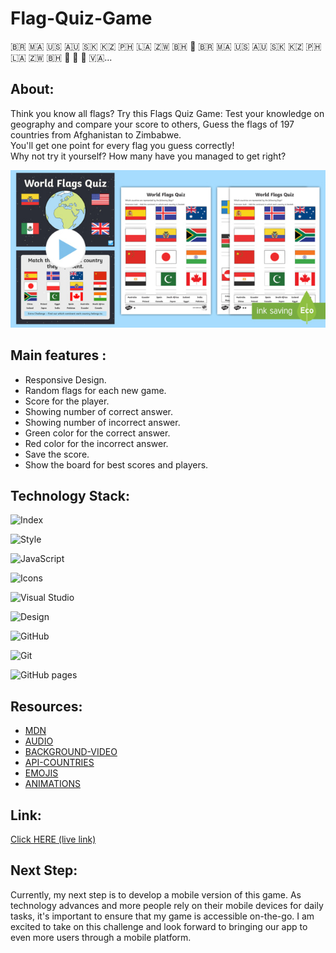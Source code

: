 # Flag-Quiz-Game
🇧🇷 🇲🇦 🇺🇸 🇦🇺 🇸🇰 🇰🇿 🇵🇭 🇱🇦 🇿🇼 🇧🇭 🏴󠁧󠁢󠁷󠁬󠁳󠁿 🇧🇷 🇲🇦 🇺🇸 🇦🇺 🇸🇰 🇰🇿 🇵🇭 🇱🇦 🇿🇼 🇧🇭 🏴󠁧󠁢󠁷󠁬󠁳󠁿 🏴󠁧󠁢󠁥󠁮󠁧󠁿 🏴󠁧󠁢󠁳󠁣󠁴󠁿 🇻🇦...

## About:

Think you know all flags? Try this Flags Quiz Game: Test your knowledge on geography and compare your score to others, Guess the flags of 197 countries from Afghanistan to Zimbabwe.   
You'll get one point for every flag you guess correctly!   
Why not try it yourself? How many have you managed to get right?  
   
![alt text](img/readme.jpg)

  
## Main features :

 * Responsive Design.
 * Random flags for each new game.
 * Score for the player.
 * Showing number of correct answer.
 * Showing number of incorrect answer. 
 * Green color for the correct answer.
 * Red color for the incorrect answer.
 * Save the score.
 * Show the board for best scores and players.

 ## Technology Stack:

 ![Index](https://img.shields.io/badge/HTML5-E34F26?style=for-the-badge&logo=html5&logoColor=white)  

 ![Style](https://img.shields.io/badge/CSS3-1572B6?style=for-the-badge&logo=css3&logoColor=white)   

 ![JavaScript](https://img.shields.io/badge/JavaScript-323330?style=for-the-badge&logo=javascript&logoColor=F7DF1E)   

 ![Icons](https://img.shields.io/badge/Font_Awesome-339AF0?style=for-the-badge&logo=fontawesome&logoColor=white)   

![Visual Studio](https://img.shields.io/badge/VSCode-0078D4?style=for-the-badge&logo=visual%20studio%20code&logoColor=white)   

![Design](https://img.shields.io/badge/Figma-F24E1E?style=for-the-badge&logo=figma&logoColor=white)    

![GitHub](https://img.shields.io/badge/GitHub-100000?style=for-the-badge&logo=github&logoColor=white)   

 ![Git](https://img.shields.io/badge/GIT-E44C30?style=for-the-badge&logo=git&logoColor=white)     

 ![GitHub pages](https://img.shields.io/badge/GitHub%20Pages-222222?style=for-the-badge&logo=GitHub%20Pages&logoColor=white)   


## Resources:

* [MDN](https://developer.mozilla.org/en-US/)
* [AUDIO](https://pixabay.com/music/)
* [BACKGROUND-VIDEO](https://elements.envato.com/?cl=header)
* [API-COUNTRIES](https://restcountries.com)
* [EMOJIS](https://getemoji.com/)
* [ANIMATIONS](https://www.w3schools.com/css/css3_animations.asp)


## Link:  
   
   [Click HERE (live link)](https://otfigo87.github.io/mod1-flag-quiz-game/)

## Next Step:

Currently, my next step is to develop a mobile version of this game. As technology advances and more people rely on their mobile devices for daily tasks, it's important to ensure that my game is accessible on-the-go. 
I am excited to take on this challenge and look forward to bringing our app to even more users through a mobile platform.
